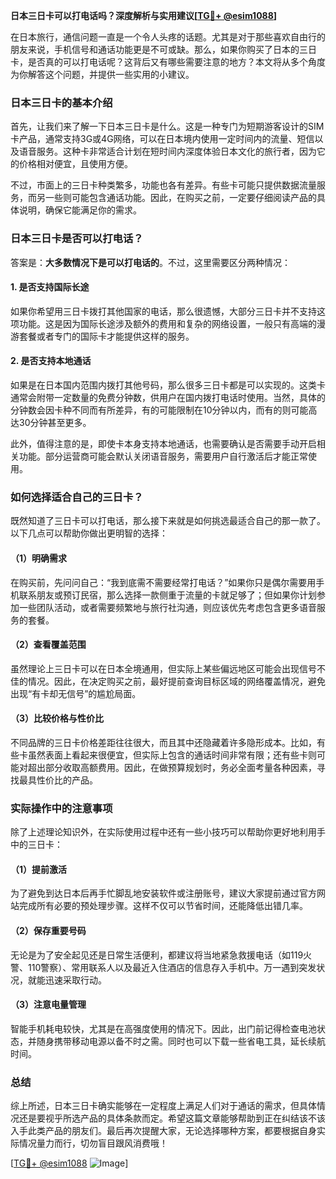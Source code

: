 **日本三日卡可以打电话吗？深度解析与实用建议[[TG💪+ @esim1088](https://t.me/s/esim1088)]**

在日本旅行，通信问题一直是一个令人头疼的话题。尤其是对于那些喜欢自由行的朋友来说，手机信号和通话功能更是不可或缺。那么，如果你购买了日本的三日卡，是否真的可以打电话呢？这背后又有哪些需要注意的地方？本文将从多个角度为你解答这个问题，并提供一些实用的小建议。

### 日本三日卡的基本介绍

首先，让我们来了解一下日本三日卡是什么。这是一种专门为短期游客设计的SIM卡产品，通常支持3G或4G网络，可以在日本境内使用一定时间内的流量、短信以及语音服务。这种卡非常适合计划在短时间内深度体验日本文化的旅行者，因为它的价格相对便宜，且使用方便。

不过，市面上的三日卡种类繁多，功能也各有差异。有些卡可能只提供数据流量服务，而另一些则可能包含通话功能。因此，在购买之前，一定要仔细阅读产品的具体说明，确保它能满足你的需求。

### 日本三日卡是否可以打电话？

答案是：**大多数情况下是可以打电话的**。不过，这里需要区分两种情况：

#### 1. 是否支持国际长途
如果你希望用三日卡拨打其他国家的电话，那么很遗憾，大部分三日卡并不支持这项功能。这是因为国际长途涉及额外的费用和复杂的网络设置，一般只有高端的漫游套餐或者专门的国际卡才能提供这样的服务。

#### 2. 是否支持本地通话
如果是在日本国内范围内拨打其他号码，那么很多三日卡都是可以实现的。这类卡通常会附带一定数量的免费分钟数，供用户在国内拨打电话时使用。当然，具体的分钟数会因卡种不同而有所差异，有的可能限制在10分钟以内，而有的则可能高达30分钟甚至更多。

此外，值得注意的是，即使卡本身支持本地通话，也需要确认是否需要手动开启相关功能。部分运营商可能会默认关闭语音服务，需要用户自行激活后才能正常使用。

### 如何选择适合自己的三日卡？

既然知道了三日卡可以打电话，那么接下来就是如何挑选最适合自己的那一款了。以下几点可以帮助你做出更明智的选择：

#### （1）明确需求
在购买前，先问问自己：“我到底需不需要经常打电话？”如果你只是偶尔需要用手机联系朋友或预订民宿，那么选择一款侧重于流量的卡就足够了；但如果你计划参加一些团队活动，或者需要频繁地与旅行社沟通，则应该优先考虑包含更多语音服务的套餐。

#### （2）查看覆盖范围
虽然理论上三日卡可以在日本全境通用，但实际上某些偏远地区可能会出现信号不佳的情况。因此，在决定购买之前，最好提前查询目标区域的网络覆盖情况，避免出现“有卡却无信号”的尴尬局面。

#### （3）比较价格与性价比
不同品牌的三日卡价格差距往往很大，而且其中还隐藏着许多隐形成本。比如，有些卡虽然表面上看起来很便宜，但实际上包含的通话时间非常有限；还有些卡则可能对超出部分收取高额费用。因此，在做预算规划时，务必全面考量各种因素，寻找最具性价比的产品。

### 实际操作中的注意事项

除了上述理论知识外，在实际使用过程中还有一些小技巧可以帮助你更好地利用手中的三日卡：

#### （1）提前激活
为了避免到达日本后再手忙脚乱地安装软件或注册账号，建议大家提前通过官方网站完成所有必要的预处理步骤。这样不仅可以节省时间，还能降低出错几率。

#### （2）保存重要号码
无论是为了安全起见还是日常生活便利，都建议将当地紧急救援电话（如119火警、110警察）、常用联系人以及最近入住酒店的信息存入手机中。万一遇到突发状况，就能迅速采取行动。

#### （3）注意电量管理
智能手机耗电较快，尤其是在高强度使用的情况下。因此，出门前记得检查电池状态，并随身携带移动电源以备不时之需。同时也可以下载一些省电工具，延长续航时间。

### 总结

综上所述，日本三日卡确实能够在一定程度上满足人们对于通话的需求，但具体情况还是要视乎所选产品的具体条款而定。希望这篇文章能够帮助到正在纠结该不该入手此类产品的朋友们。最后再次提醒大家，无论选择哪种方案，都要根据自身实际情况量力而行，切勿盲目跟风消费哦！

[[TG💪+ @esim1088](https://t.me/s/esim1088) ![Image](https://i.postimg.cc/4NQfJmqS/Snipaste-2025-05-13-00-14-12.png)]
